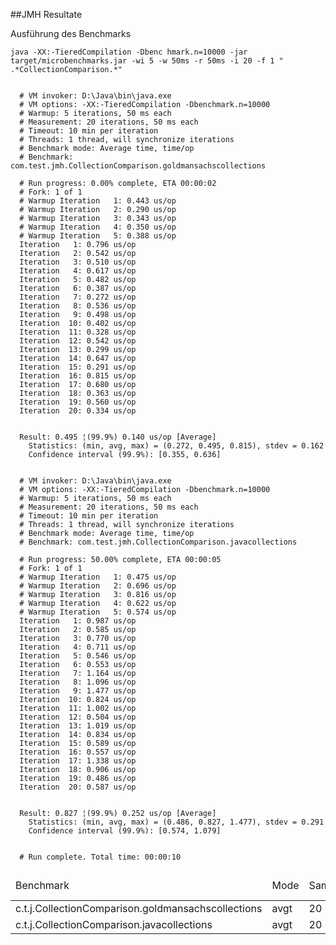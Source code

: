 ##JMH Resultate

Ausführung des Benchmarks

`
java -XX:-TieredCompilation -Dbenc hmark.n=10000 -jar target/microbenchmarks.jar -wi 5 -w 50ms -r 50ms -i 20 -f 1 " .*CollectionComparison.*"
`


```

  # VM invoker: D:\Java\bin\java.exe
  # VM options: -XX:-TieredCompilation -Dbenchmark.n=10000
  # Warmup: 5 iterations, 50 ms each
  # Measurement: 20 iterations, 50 ms each
  # Timeout: 10 min per iteration
  # Threads: 1 thread, will synchronize iterations
  # Benchmark mode: Average time, time/op
  # Benchmark: com.test.jmh.CollectionComparison.goldmansachscollections

  # Run progress: 0.00% complete, ETA 00:00:02
  # Fork: 1 of 1
  # Warmup Iteration   1: 0.443 us/op
  # Warmup Iteration   2: 0.290 us/op
  # Warmup Iteration   3: 0.343 us/op
  # Warmup Iteration   4: 0.350 us/op
  # Warmup Iteration   5: 0.388 us/op
  Iteration   1: 0.796 us/op
  Iteration   2: 0.542 us/op
  Iteration   3: 0.510 us/op
  Iteration   4: 0.617 us/op
  Iteration   5: 0.482 us/op
  Iteration   6: 0.387 us/op
  Iteration   7: 0.272 us/op
  Iteration   8: 0.536 us/op
  Iteration   9: 0.498 us/op
  Iteration  10: 0.402 us/op
  Iteration  11: 0.328 us/op
  Iteration  12: 0.542 us/op
  Iteration  13: 0.299 us/op
  Iteration  14: 0.647 us/op
  Iteration  15: 0.291 us/op
  Iteration  16: 0.815 us/op
  Iteration  17: 0.680 us/op
  Iteration  18: 0.363 us/op
  Iteration  19: 0.560 us/op
  Iteration  20: 0.334 us/op


  Result: 0.495 ¦(99.9%) 0.140 us/op [Average]
    Statistics: (min, avg, max) = (0.272, 0.495, 0.815), stdev = 0.162
    Confidence interval (99.9%): [0.355, 0.636]


  # VM invoker: D:\Java\bin\java.exe
  # VM options: -XX:-TieredCompilation -Dbenchmark.n=10000
  # Warmup: 5 iterations, 50 ms each
  # Measurement: 20 iterations, 50 ms each
  # Timeout: 10 min per iteration
  # Threads: 1 thread, will synchronize iterations
  # Benchmark mode: Average time, time/op
  # Benchmark: com.test.jmh.CollectionComparison.javacollections

  # Run progress: 50.00% complete, ETA 00:00:05
  # Fork: 1 of 1
  # Warmup Iteration   1: 0.475 us/op
  # Warmup Iteration   2: 0.696 us/op
  # Warmup Iteration   3: 0.816 us/op
  # Warmup Iteration   4: 0.622 us/op
  # Warmup Iteration   5: 0.574 us/op
  Iteration   1: 0.987 us/op
  Iteration   2: 0.585 us/op
  Iteration   3: 0.770 us/op
  Iteration   4: 0.711 us/op
  Iteration   5: 0.546 us/op
  Iteration   6: 0.553 us/op
  Iteration   7: 1.164 us/op
  Iteration   8: 1.096 us/op
  Iteration   9: 1.477 us/op
  Iteration  10: 0.824 us/op
  Iteration  11: 1.002 us/op
  Iteration  12: 0.504 us/op
  Iteration  13: 1.019 us/op
  Iteration  14: 0.834 us/op
  Iteration  15: 0.589 us/op
  Iteration  16: 0.557 us/op
  Iteration  17: 1.338 us/op
  Iteration  18: 0.906 us/op
  Iteration  19: 0.486 us/op
  Iteration  20: 0.587 us/op


  Result: 0.827 ¦(99.9%) 0.252 us/op [Average]
    Statistics: (min, avg, max) = (0.486, 0.827, 1.477), stdev = 0.291
    Confidence interval (99.9%): [0.574, 1.079]


  # Run complete. Total time: 00:00:10
```

<table>
    <thead>
    <tr>
         <td>Benchmark</td>
         <td>Mode</td>
         <td>Samples</td>
         <td>Score</td>
         <td>Score error</td>
         <td>Units</td>
    </tr>
    </thead>
    <tr>
        <td>c.t.j.CollectionComparison.goldmansachscollections</td>
        <td>avgt</td>
        <td>20</td>
        <td>0.495</td>
        <td>0.140</td>
        <td>us/op</td>
    </tr>
    <tr>
        <td>c.t.j.CollectionComparison.javacollections</td>
        <td>avgt</td>
        <td>20</td>
        <td>0.827</td>
        <td>0.252</td>
        <td>us/op</td>
    </tr>
</table>

